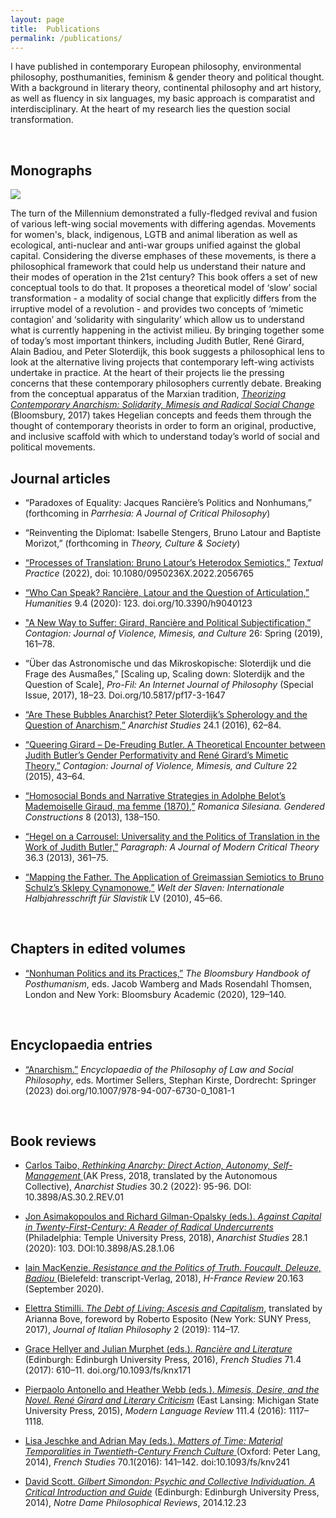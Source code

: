 ```yaml
---
layout: page
title:  Publications
permalink: /publications/
---
```


<base target="_blank">
<p>I have published in contemporary European philosophy, environmental philosophy, posthumanities, feminism & gender theory and political thought. With a background in literary theory, continental philosophy and art history, as well as fluency in six languages, my basic approach is comparatist and interdisciplinary. At the heart of my research lies the question social transformation.</p>
<br>

  <h2>Monographs</h2>
  <div class="row">
    <div class="col-sm-12">
    <img class="pub-img" src="../images/theorizing_contemporary_anarchism.png"/>
    <p>
The turn of the Millennium demonstrated a fully-fledged revival and fusion of various left-wing social movements with differing agendas. Movements for women's, black, indigenous, LGTB and animal liberation as well as ecological, anti-nuclear and anti-war groups unified against the global capital. Considering the diverse emphases of these movements, is there a philosophical framework that could help us understand their nature and their modes of operation in the 21st century? This book offers a set of new conceptual tools to do that. It proposes a theoretical model of ‘slow’ social transformation - a modality of social change that explicitly differs from the irruptive model of a revolution - and provides two concepts of ‘mimetic contagion’ and ‘solidarity with singularity’ which allow us to understand what is currently happening in the activist milieu. By bringing together some of today’s most important thinkers, including Judith Butler, René Girard, Alain Badiou, and Peter Sloterdijk, this book suggests a philosophical lens to look at the alternative living projects that contemporary left-wing activists undertake in practice. At the heart of their projects lie the pressing concerns that these contemporary philosophers currently debate. Breaking from the conceptual apparatus of the Marxian tradition, <a href="https://www.bloomsbury.com/uk/theorizing-contemporary-anarchism-9781474276184/" target="_blank"><i>Theorizing Contemporary Anarchism: Solidarity, Mimesis and Radical Social Change</i></a> (Bloomsbury, 2017) takes Hegelian concepts and feeds them through the thought of contemporary theorists in order to form an original, productive, and inclusive scaffold with which to understand today’s world of social and political movements.
</p>
  </div>
</div>
  <h2>Journal articles</h2>
  
  
*  “Paradoxes of Equality: Jacques Rancière’s Politics and Nonhumans,” (forthcoming in *Parrhesia: A Journal of Critical Philosophy*)<br>
  
*  “Reinventing the Diplomat: Isabelle Stengers, Bruno Latour and Baptiste Morizot,” (forthcoming in *Theory, Culture & Society*)<br> 
  
*	[“Processes of Translation: Bruno Latour’s Heterodox Semiotics,”](https://www.tandfonline.com/doi/abs/10.1080/0950236X.2022.2056765) *Textual Practice* (2022), doi: 10.1080/0950236X.2022.2056765<br> 
  
*	<a href="../Iwona Janicka_Who Can Speak?Ranciere, Latour and Articulation_Humanities_2020">“Who Can Speak? Rancière, Latour and the Question of Articulation,”<a/> *Humanities* 9.4 (2020): 123. doi.org/10.3390/h9040123<br>
  
*	<a href="../Iwona Janicka_A New Way To Suffer_Contagion_2019">"A New Way to Suffer: Girard, Rancière and Political Subjectification,”<a/> *Contagion: Journal of Violence, Mimesis, and Culture* 26: Spring (2019), 161–78.<br>
  
*	“Über das Astronomische und das Mikroskopische: Sloterdijk und die Frage des Ausmaßes,” [Scaling up, Scaling down: Sloterdijk and the Question of Scale], *Pro-Fil: An Internet Journal of Philosophy* (Special Issue, 2017), 18–23. Doi.org/10.5817/pf17-3-1647<br> 
  
*	<a href="../Iwona Janicka_Are These Bubbles Anarchist_Anarchist Studies 24.1._2016">“Are These Bubbles Anarchist? Peter Sloterdijk’s Spherology and the Question of Anarchism,”<a/> *Anarchist Studies* 24.1 (2016), 62–84.<br>
  
*	<a href="../Iwona Janicka_Queering Girard, De-Freuding Butler_Contagion_2015">“Queering Girard – De-Freuding Butler. A Theoretical Encounter between Judith Butler’s Gender Performativity and René Girard’s Mimetic Theory,”<a/> *Contagion: Journal of Violence, Mimesis, and Culture* 22 (2015), 43–64.<br> 
  
*	<a href="../Iwona Janicka_Homosocial bonds and narrative strategies_Romanica Silesiana_2013">“Homosocial Bonds and Narrative Strategies in Adolphe Belot’s Mademoiselle Giraud, ma femme (1870),”<a/> *Romanica Silesiana. Gendered Constructions* 8 (2013), 138–150.<br>
  
*	<a href="../Iwona Janicka_Hegel on a Carrousel_Paragraph_ Nov 2013">“Hegel on a Carrousel: Universality and the Politics of Translation in the Work of Judith Butler,”<a/> *Paragraph: A Journal of Modern Critical Theory* 36.3 (2013), 361–75.<br>
  
*	<a href="../Iwona Janicka_Mapping the Father_Greimas and Schulz_Welt der Slaven_2010">“Mapping the Father. The Application of Greimassian Semiotics to Bruno Schulz’s Sklepy Cynamonowe,”<a/> *Welt der Slaven: Internationale Halbjahresschrift für Slavistik* LV (2010), 45–66.<br> 

<br>

  <h2>Chapters in edited volumes</h2>
  
* <a href="../Iwona Janicka_Nonhuman Politics and Its Practices_in The Bloomsbury Handbook of Posthumanism_ed. Wamberg and Thomsen_2020">“Nonhuman Politics and its Practices,”</a> *The Bloomsbury Handbook of Posthumanism*, eds. Jacob Wamberg and Mads Rosendahl Thomsen, London and New York: Bloomsbury Academic (2020), 129–140.<br>
  
  <br>

 <h2>Encyclopaedia entries</h2>
  
* [“Anarchism.”](https://link.springer.com/referenceworkentry/10.1007/978-94-007-6730-0_1081-1) *Encyclopaedia of the Philosophy of Law and Social Philosophy*, eds. Mortimer Sellers, Stephan Kirste, Dordrecht: Springer (2023) doi.org/10.1007/978-94-007-6730-0_1081-1<br>
<br>

 <h2>Book reviews</h2>

* <a href="../Review by Iwona Janicka_Carlos Taibo_Rethining Anarchy_Anarchist Studies 30.2_2022">Carlos Taibo, *Rethinking Anarchy: Direct Action, Autonomy, Self-Management* <a/>(AK Press, 2018, translated by the Autonomous Collective), *Anarchist Studies* 30.2 (2022): 95-96. DOI: 10.3898/AS.30.2.REV.01<br>

* <a href="../Review_Asimakopoulos and Gilman-Opalsky_Against Capital in the 21st century_by Iwona Janicka_Anarchist Studies_2020">Jon Asimakopoulos and Richard Gilman-Opalsky (eds.). *Against Capital in Twenty-First-Century: A Reader of Radical Undercurrents* <a/>(Philadelphia: Temple University Press, 2018), *Anarchist Studies* 28.1 (2020): 103. DOI:10.3898/AS.28.1.06<br>
 
* <a href="../Review of Iain MacKenzie_Resistance and the Politics of Truth_vol20no163_2020_Iwona Janicka">Iain MacKenzie. *Resistance and the Politics of Truth. Foucault, Deleuze, Badiou* <a/>(Bielefeld: transcript-Verlag, 2018), *H-France Review* 20.163 (September 2020).<br>

* <a href="../13. Iwona Janicka - Review of Stimilli, The Debt of the Living">Elettra Stimilli. *The Debt of Living: Ascesis and Capitalism*<a/>, translated by Arianna Bove, foreword by Roberto Esposito (New York: SUNY Press, 2017), *Journal of Italian Philosophy* 2 (2019): 114–17.<br>

* <a href="../Janicka_Ranciere and Literature_Review_French Studies">Grace Hellyer and Julian Murphet (eds.). *Rancière and Literature* <a/>(Edinburgh: Edinburgh University Press, 2016), *French Studies* 71.4 (2017): 610–11. doi.org/10.1093/fs/knx171<br>

* <a href="../MLA Review_Iwona Janicka_Mimesis, Desire and the Novel_111.4, 10. 2016">Pierpaolo Antonello and Heather Webb (eds.). *Mimesis, Desire, and the Novel. René Girard and Literary Criticism*<a/> (East Lansing: Michigan State University Press, 2015), *Modern Language Review* 111.4 (2016): 1117–1118.<br> 

* <a href="../Review_French Studies-2016-Janicka_Matters of Times">Lisa Jeschke and Adrian May (eds.). *Matters of Time: Material Temporalities in Twentieth-Century French Culture* <a/>(Oxford: Peter Lang, 2014), *French Studies* 70.1(2016): 141–142. doi:10.1093/fs/knv241<br>

* [David Scott. *Gilbert Simondon: Psychic and Collective Individuation. A Critical Introduction and Guide*](https://ndpr.nd.edu/reviews/gilbert-simondon-s-psychic-and-collective-individuation-a-critical-introduction-and-guide/) (Edinburgh: Edinburgh University Press, 2014), *Notre Dame Philosophical Reviews*, 2014.12.23<br>
